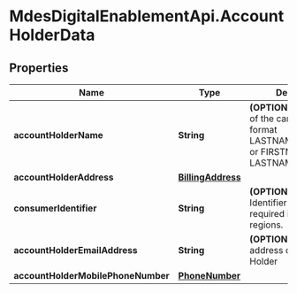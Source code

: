 # MdesDigitalEnablementApi.AccountHolderData

## Properties

Name | Type | Description | Notes
------------ | ------------- | ------------- | -------------
**accountHolderName** | **String** | **(OPTIONAL)** The name of the cardholder in the format LASTNAME/FIRSTNAME or FIRSTNAME LASTNAME  | [optional] 
**accountHolderAddress** | [**BillingAddress**](BillingAddress.md) |  | [optional] 
**consumerIdentifier** | **String** | **(OPTIONAL)** Customer Identifier that may be required in some regions.  | [optional] 
**accountHolderEmailAddress** | **String** | **(OPTIONAL)** The e-mail address of the Account Holder  | [optional] 
**accountHolderMobilePhoneNumber** | [**PhoneNumber**](PhoneNumber.md) |  | [optional] 


